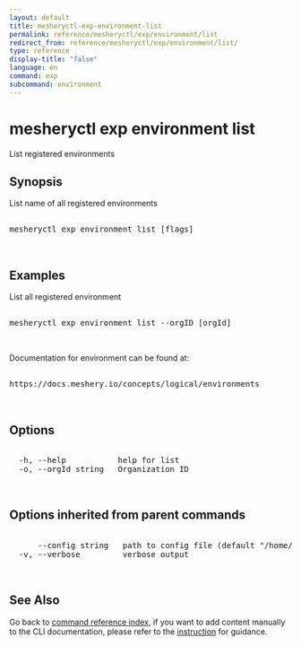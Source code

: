 ```yaml
---
layout: default
title: mesheryctl-exp-environment-list
permalink: reference/mesheryctl/exp/environment/list
redirect_from: reference/mesheryctl/exp/environment/list/
type: reference
display-title: "false"
language: en
command: exp
subcommand: environment
---
```


# mesheryctl exp environment list

List registered environments

## Synopsis

List name of all registered environments
<pre class='codeblock-pre'>
<div class='codeblock'>
mesheryctl exp environment list [flags]

</div>
</pre> 

## Examples

List all registered environment
<pre class='codeblock-pre'>
<div class='codeblock'>
mesheryctl exp environment list --orgID [orgId]

</div>
</pre> 

Documentation for environment can be found at:
<pre class='codeblock-pre'>
<div class='codeblock'>
https://docs.meshery.io/concepts/logical/environments

</div>
</pre> 

## Options

<pre class='codeblock-pre'>
<div class='codeblock'>
  -h, --help           help for list
  -o, --orgId string   Organization ID

</div>
</pre>

## Options inherited from parent commands

<pre class='codeblock-pre'>
<div class='codeblock'>
      --config string   path to config file (default "/home/runner/.meshery/config.yaml")
  -v, --verbose         verbose output

</div>
</pre>

## See Also

Go back to [command reference index](/reference/mesheryctl/), if you want to add content manually to the CLI documentation, please refer to the [instruction](/project/contributing/contributing-cli#preserving-manually-added-documentation) for guidance.

